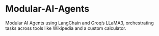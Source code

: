 # Modular-AI-Agents
Modular AI Agents using LangChain and Groq’s LLaMA3, orchestrating tasks across tools like Wikipedia and a custom calculator.
